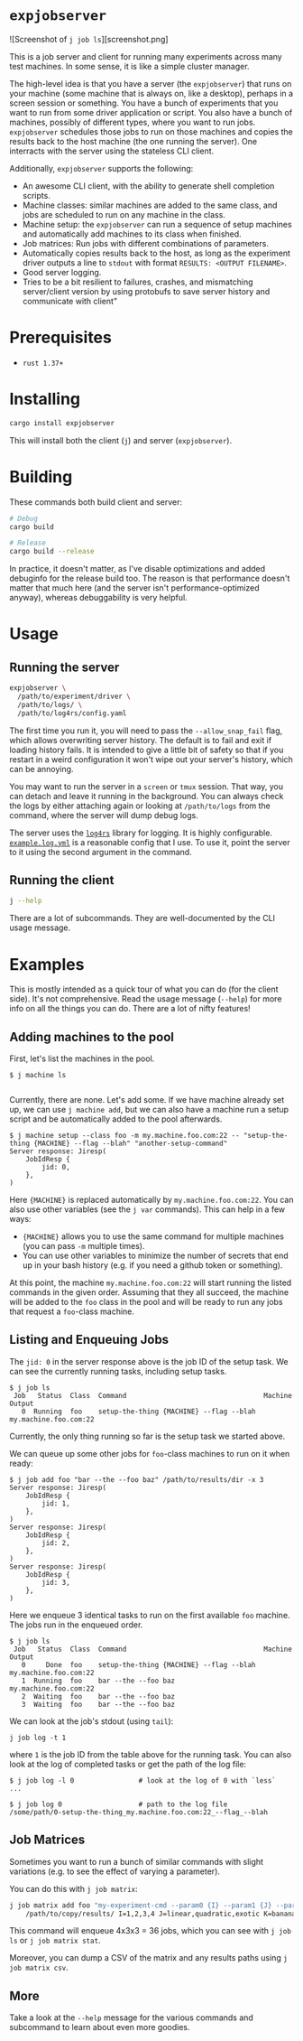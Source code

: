 # `expjobserver`

![Screenshot of `j job ls`][screenshot.png]

This is a job server and client for running many experiments across many test
machines. In some sense, it is like a simple cluster manager.

The high-level idea is that you have a server (the `expjobserver`) that runs on
your machine (some machine that is always on, like a desktop), perhaps in a
screen session or something. You have a bunch of experiments that you want to
run from some driver application or script. You also have a bunch of machines,
possibly of different types, where you want to run jobs. `expjobserver` schedules
those jobs to run on those machines and copies the results back to the host
machine (the one running the server). One interracts with the server using the
stateless CLI client.

Additionally, `expjobserver` supports the following:
- An awesome CLI client, with the ability to generate shell completion scripts.
- Machine classes: similar machines are added to the same class, and jobs are
  scheduled to run on any machine in the class.
- Machine setup: the `expjobserver` can run a sequence of setup machines and
  automatically add machines to its class when finished.
- Job matrices: Run jobs with different combinations of parameters.
- Automatically copies results back to the host, as long as the experiment
  driver outputs a line to `stdout` with format `RESULTS: <OUTPUT FILENAME>`.
- Good server logging.
- Tries to be a bit resilient to failures, crashes, and mismatching
  server/client version by using protobufs to save server history and
  communicate with client"

# Prerequisites

- `rust 1.37+`

# Installing

```sh
cargo install expjobserver
```

This will install both the client (`j`) and server (`expjobserver`).

# Building

These commands both build client and server:

```sh
# Debug
cargo build

# Release
cargo build --release
```

In practice, it doesn't matter, as I've disable optimizations and added
debuginfo for the release build too. The reason is that performance doesn't
matter that much here (and the server isn't performance-optimized anyway),
whereas debuggability is very helpful.

# Usage

## Running the server

```sh
expjobserver \
  /path/to/experiment/driver \
  /path/to/logs/ \
  /path/to/log4rs/config.yaml
```

The first time you run it, you will need to pass the `--allow_snap_fail` flag,
which allows overwriting server history. The default is to fail and exit if
loading history fails. It is intended to give a little bit of safety so that if
you restart in a weird configuration it won't wipe out your server's history,
which can be annoying.

You may want to run the server in a `screen` or `tmux` session. That way, you
can detach and leave it running in the background. You can always check the
logs by either attaching again or looking at `/path/to/logs` from the command,
where the server will dump debug logs.

The server uses the [`log4rs`][l4rs] library for logging. It is highly configurable.
[`example.log.yml`](./example.log.yml) is a reasonable config that I use.
To use it, point the server to it using the second argument in the command.

[l4rs]: https://crates.io/crates/log4rs

## Running the client

```sh
j --help
```

There are a lot of subcommands. They are well-documented by the CLI usage message.

# Examples

This is mostly intended as a quick tour of what you can do (for the client side).
It's not comprehensive. Read the usage message (`--help`) for more info on all
the things you can do. There are a lot of nifty features!

## Adding machines to the pool

First, let's list the machines in the pool.

```console
$ j machine ls


```

Currently, there are none. Let's add some. If we have machine already set up,
we can use `j machine add`, but we can also have a machine run a setup script
and be automatically added to the pool afterwards.

```console
$ j machine setup --class foo -m my.machine.foo.com:22 -- "setup-the-thing {MACHINE} --flag --blah" "another-setup-command"
Server response: Jiresp(
    JobIdResp {
        jid: 0,
    },
)
```

Here `{MACHINE}` is replaced automatically by `my.machine.foo.com:22`. You can
also use other variables (see the `j var` commands). This can help in a few ways:

- `{MACHINE}` allows you to use the same command for multiple machines (you can
  pass `-m` multiple times).
- You can use other variables to minimize the number of secrets that end up in
  your bash history (e.g. if you need a github token or something).

At this point, the machine `my.machine.foo.com:22` will start running the
listed commands in the given order. Assuming that they all succeed, the machine
will be added to the `foo` class in the pool and will be ready to run any jobs
that request a `foo`-class machine.

## Listing and Enqueuing Jobs

The `jid: 0` in the server response above is the job ID of the setup task. We
can see the currently running tasks, including setup tasks.

```console
$ j job ls
 Job   Status  Class  Command                                  Machine                Output
   0  Running  foo    setup-the-thing {MACHINE} --flag --blah  my.machine.foo.com:22
```

Currently, the only thing running so far is the setup task we started above.

We can queue up some other jobs for `foo`-class machines to run on it when ready:

```console
$ j job add foo "bar --the --foo baz" /path/to/results/dir -x 3
Server response: Jiresp(
    JobIdResp {
        jid: 1,
    },
)
Server response: Jiresp(
    JobIdResp {
        jid: 2,
    },
)
Server response: Jiresp(
    JobIdResp {
        jid: 3,
    },
)
```

Here we enqueue 3 identical tasks to run on the first available `foo` machine.
The jobs run in the enqueued order.

```console
$ j job ls
 Job   Status  Class  Command                                  Machine                Output
   0     Done  foo    setup-the-thing {MACHINE} --flag --blah  my.machine.foo.com:22
   1  Running  foo    bar --the --foo baz                      my.machine.foo.com:22
   2  Waiting  foo    bar --the --foo baz
   3  Waiting  foo    bar --the --foo baz
```

We can look at the job's stdout (using `tail`):

```console
j job log -t 1
```

where `1` is the job ID from the table above for the running task. You can also
look at the log of completed tasks or get the path of the log file:

```console
$ j job log -l 0                # look at the log of 0 with `less`
...

$ j job log 0                   # path to the log file
/some/path/0-setup-the-thing_my.machine.foo.com:22_--flag_--blah
```

## Job Matrices

Sometimes you want to run a bunch of similar commands with slight variations
(e.g. to see the effect of varying a parameter).

You can do this with `j job matrix`:

```sh
j job matrix add foo "my-experiment-cmd --param0 {I} --param1 {J} --param2 {K}" \
    /path/to/copy/results/ I=1,2,3,4 J=linear,quadratic,exotic K=banana,rockingchair,airplane
```

This command will enqueue 4x3x3 = 36 jobs, which you can see with `j job ls` or
`j job matrix stat`.

Moreover, you can dump a CSV of the matrix and any results paths using `j job matrix csv`.

## More

Take a look at the `--help` message for the various commands and subcommand to
learn about even more goodies.
